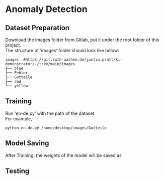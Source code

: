 # Anomaly Detection
## Dataset Preparation
Download the images folder from Gitlab, put it under the root folder of this project.  
The structure of ‘images’ folder should look like below:
```
images  #https://git.rwth-aachen.de/justin.pratt/ki-demonstrator/-/tree/main/images
├── blue
├── Fehler
├── Gutteile
├── red
└── yellow
```
## Training
Run 'en-de.py' with the path of the dataset.   
For example,
```
python en-de.py /home/desktop/images/Gutteile
```
## Model Saving
After Training, the weights of the model will be saved as

## Testing
